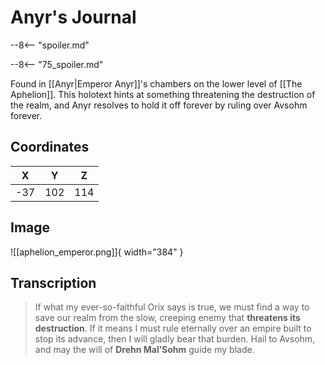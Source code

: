 # Anyr's Journal

--8<-- "spoiler.md"

--8<-- "75_spoiler.md"

Found in [[Anyr|Emperor Anyr]]'s chambers on the lower level of [[The Aphelion]]. This holotext hints at something threatening the destruction of the realm, and Anyr resolves to hold it off forever by ruling over Avsohm forever.

## Coordinates
| **X** | **Y** | **Z** |
| :---: | :---: | :---: |
|  -37  |  102  |  114  |

## Image

![[aphelion_emperor.png]]{ width="384" }

## Transcription
> If what my ever-so-faithful Orix says is true, we must find a way to save our realm from the slow, creeping enemy that **threatens its destruction**. If it means I must rule eternally over an empire built to stop its advance, then I will gladly bear that burden. Hail to Avsohm, and may the will of **Drehn Mal’Sohm** guide my blade.

